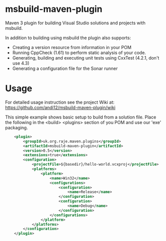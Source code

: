 msbuild-maven-plugin
====================

Maven 3 plugin for building Visual Studio solutions and projects with msbuild.

In addition to building using msbuild the plugin also supports:

* Creating a version resource from information in your POM
* Running CppCheck (1.61) to perform static analysis of your code.
* Generating, building and executing unit tests using CxxTest (4.2.1, don't use 4.3)
* Generating a configuration file for the Sonar runner

Usage
=====

For detailed usage instruction see the project Wiki at: 
https://github.com/andi12/msbuild-maven-plugin/wiki

This simple example shows basic setup to build from a solution file. 
Place the following in the &lt;build&gt; &lt;plugins&gt; section of you POM and
use our 'exe' packaging.

```xml
    <plugin>
        <groupId>uk.org.raje.maven.plugins</groupId>
        <artifactId>msbuild-maven-plugin</artifactId>
        <version>0.5</version>
        <extensions>true</extensions>
        <configuration>
            <projectFile>${basedir}/hello-world.vcxproj</projectFile>
            <platforms>
                <platform>
                    <name>Win32</name>
                    <configurations>
                        <configuration>
                            <name>Release</name>
                        </configuration>
                        <configuration>
                            <name>Debug</name>
                        </configuration>
                    </configurations>
                </platform>
            </platforms>
        </configuration>
    </plugin>
```
